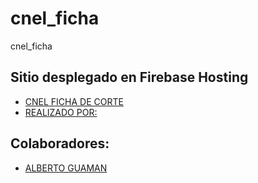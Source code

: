 # cnel_ficha

cnel_ficha

## Sitio desplegado en Firebase Hosting
- [CNEL FICHA DE CORTE](https://cnel-ficha.web.app/)
- [REALIZADO POR:](https://cnel-ficha.web.app/)

## Colaboradores:

- [ALBERTO GUAMAN](https://albertoguaman.com/)
